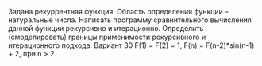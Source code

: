 Задана рекуррентная функция. Область определения функции – натуральные числа. Написать программу
сравнительного вычисления данной функции рекурсивно и итерационно. Определить (смоделировать) 
границы применимости рекурсивного и итерационного подхода. 
Вариант 30
F(1) = F(2) = 1, F(n) = F(n-2)*sin(n-1) + 2, при n > 2
